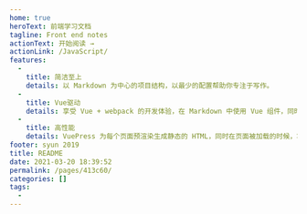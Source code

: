 ```yaml
---
home: true
heroText: 前端学习文档
tagline: Front end notes
actionText: 开始阅读 →
actionLink: /JavaScript/
features: 
  - 
    title: 简洁至上
    details: 以 Markdown 为中心的项目结构，以最少的配置帮助你专注于写作。
  - 
    title: Vue驱动
    details: 享受 Vue + webpack 的开发体验，在 Markdown 中使用 Vue 组件，同时可以使用 Vue 来开发自定义主题。
  - 
    title: 高性能
    details: VuePress 为每个页面预渲染生成静态的 HTML，同时在页面被加载的时候，将作为 SPA 运行
footer: syun 2019
title: README
date: 2021-03-20 18:39:52
permalink: /pages/413c60/
categories: []
tags: 
  - 
---
```


<!-- [![Build Status](https://travis-ci.org/syun0216/Front-end-notes.svg?branch=master)](https://travis-ci.org/syun0216/Front-end-notes) -->
